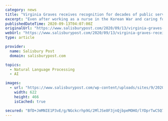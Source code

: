 ```yaml
---
category: news
title: "Virginia Graves receives recognition for decades of public service"
excerpt: "Even after working as a nurse in the Korean War and caring for patients in the W.G. Bill “Hefner” VA Medical Center for decades, Virginia Graves wasn’t done serving people. That’s why she was excited to join the Nursing Home Advisory Committee,"
publishedDateTime: 2020-09-13T04:07:00Z
originalUrl: "https://www.salisburypost.com/2020/09/13/virginia-graves-receives-recognition-for-decades-of-public-service/"
webUrl: "https://www.salisburypost.com/2020/09/13/virginia-graves-receives-recognition-for-decades-of-public-service/"
type: article

provider:
  name: Salisbury Post
  domain: salisburypost.com

topics:
  - Natural Language Processing
  - AI

images:
  - url: "https://www.salisburypost.com/wp-content/uploads/sites/9/2020/09/0913-Graves1.jpg"
    width: 622
    height: 466
    isCached: true

secured: "BfD+JmMNIE1P3vE/g/NGckcrhp9G/2MlJSe8F3jnQjbpeMOHO/lYDprTwC5Q74LNAFvboue0vJ8bwIatsk7sZpXP72atN4kqNIkYgiizLESGU5xmxoE8zBieYOjNvbS9SfMpSpHhmRAWtYaZIbnHMwbSsw0KuTrqCwdbjtHUxzk0ZkVr0V7dE5PjpHkiwz3JDf9pqGNoLBdSW6m8hSeS8lvFgO24rvQSqG7+YSSjKIHbBwBiCdMVjodDRtiAJQeoM/BqYJMVfh+pytpS/8D7M/NXZ1LceE+xbc3aREWHqG2pS5u+A2U5QXK0+gUX+DfTVb4sLBgBqatPR8gFpak1O+h/8guYTc26lGmHoctiD/M=;ZtiwB8iQeYX0U4v5h7g2bA=="
---
```


